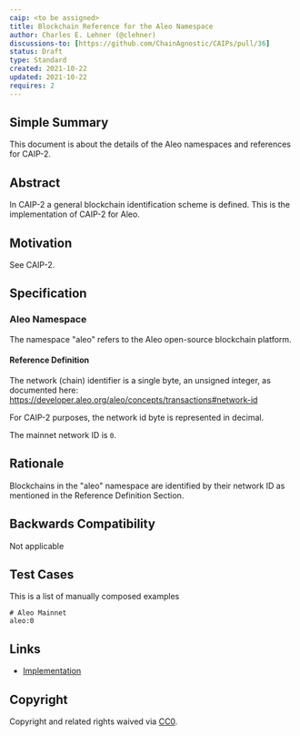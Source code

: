 ```yaml
---
caip: <to be assigned>
title: Blockchain Reference for the Aleo Namespace
author: Charles E. Lehner (@clehner)
discussions-to: [https://github.com/ChainAgnostic/CAIPs/pull/36]
status: Draft
type: Standard
created: 2021-10-22
updated: 2021-10-22
requires: 2
---
```


## Simple Summary

This document is about the details of the Aleo namespaces and references for CAIP-2.

## Abstract

In CAIP-2 a general blockchain identification scheme is defined. This is the
implementation of CAIP-2 for Aleo.

## Motivation

See CAIP-2.

## Specification

### Aleo Namespace

The namespace "aleo" refers to the Aleo open-source blockchain platform.

#### Reference Definition

The network (chain) identifier is a single byte, an unsigned integer, as
documented here:
  https://developer.aleo.org/aleo/concepts/transactions#network-id

For CAIP-2 purposes, the network id byte is represented in decimal.

The mainnet network ID is `0`.

## Rationale

Blockchains in the "aleo" namespace are identified by their network ID as mentioned in the Reference Definition Section.

## Backwards Compatibility

Not applicable

## Test Cases

This is a list of manually composed examples

```
# Aleo Mainnet
aleo:0
```

## Links

- [Implementation](https://github.com/AleoHQ/snarkOS/blob/22eb75bbf682c6f8d215a5e20b56b7a8a45b87be/snarkos/display.rs#L93-L96)

## Copyright

Copyright and related rights waived via [CC0](https://creativecommons.org/publicdomain/zero/1.0/).
